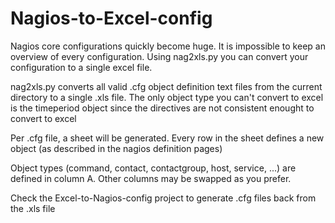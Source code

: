 # Nagios-to-Excel-config

Nagios core configurations quickly become huge. It is impossible to keep an overview of every configuration. Using nag2xls.py you can convert your configuration to a single excel file.

nag2xls.py
converts all valid .cfg object definition text files from the current directory to a single .xls file. The only object type you can't convert to excel is the timeperiod object since the directives are not consistent enought to convert to excel

Per .cfg file, a sheet will be generated. Every row in the sheet defines a new object (as described in the nagios definition pages)

Object types (command, contact, contactgroup, host, service, ...) are defined in column A. Other columns may be swapped as you prefer.

Check the Excel-to-Nagios-config project to generate .cfg files back from the .xls file
